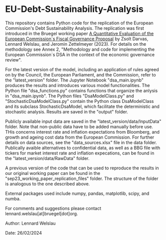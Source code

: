 # EU-Debt-Sustainability-Analysis

This repository contains Python code for the replication of the European Commission's Debt Sustainability Analysis. The replication was first introduced in the Bruegel working paper [A Quantitative Evaluation of the European Commission´s Fiscal Governance Proposal](https://www.bruegel.org/working-paper/quantitative-evaluation-european-commissions-fiscal-governance-proposal) by Zsolt Darvas, Lennard Welslau, and Jeromin Zettelmeyer (2023). For details on the methodology see Annex 2, "Methodology and code for implementing the European Commission´s DSA in the context of the economic governance review". 

For the latest version of the model, including an application of rules agreed on by the Council, the European Parliament, and the Commission, refer to the "latest_version" folder. The Jupyter Notebook "dsa_main.ipynb" produces the results and introduces various model functionalities. The Python file "dsa_functions.py" contains functions that organize the anlysis in "dsa_main.ipynb". The Python files "DsaModelClass.py" and "StochasticDsaModelClass.py" contain the Python class DsaModelClass and its subclass StochasticDsaModel, which facilitate the deterministic and stochastic analysis. Results are saved in the "output" folder. 

Publicly available input data are saved in the "latest_version/data/InputData" folder. Note that non-public data have to be added manually before use. THis concerns interest rate and inflation expectations from Bloomberg, and growth and ageing cost data from the European Commission. For further details on data sources, see the "data_sources.xlsx" file in the data folder. Publically avaible alternatives to confidential data, as well as a BBG file with tickers for market interest rate and inflation expecations, can be found in the "latest_version/data/RawData" folder.

A previous version of the code that can be used to reproduce the results in our original working paper can be found in the "sep23_working_paper_replication_files" folder. The structure of the folder is analogous to the one described above.

External packages used include numpy, pandas, matplotlib, scipy, and numba.

For comments and suggestions please contact lennard.welslau[at]bruegel[dot]org.

Author: Lennard Welslau

Date: 26/02/2024
